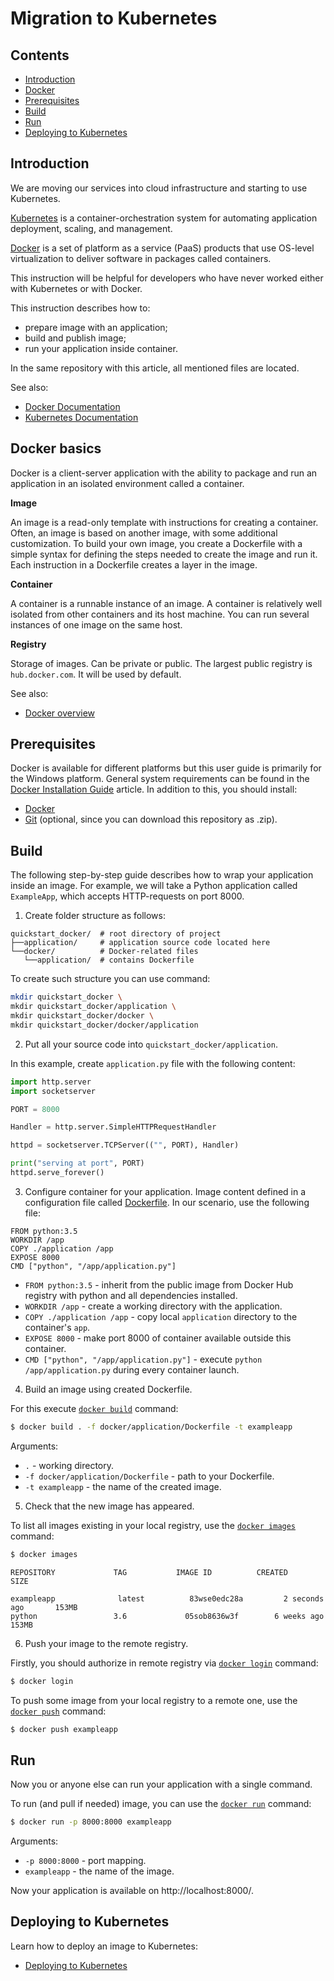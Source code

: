 # Migration to Kubernetes

## Contents

* [Introduction](#introduction)
* [Docker](#docker)
* [Prerequisites](#prerequisites)
* [Build](#build)
* [Run](#run)
* [Deploying to Kubernetes](#kubernetes)

## Introduction  <a name="introduction"></a>

We are moving our services into cloud infrastructure and starting to use Kubernetes.

[Kubernetes](https://kubernetes.io/docs/concepts/overview/what-is-kubernetes/) is a container-orchestration system for automating application deployment, scaling, and management.

[Docker](https://www.docker.com/resources/what-container) is a set of platform as a service (PaaS) products that use OS-level virtualization to deliver software in packages called containers.

This instruction will be helpful for developers who have never worked either with Kubernetes or with Docker.

This instruction describes how to:
- prepare image with an application; 
- build and publish image;
- run your application inside container.

In the same repository with this article, all mentioned files are located.

See also:
- [Docker Documentation](https://docs.docker.com/)
- [Kubernetes Documentation](https://kubernetes.io/docs/home/)

## Docker basics <a name="docker"></a>

Docker is a client-server application with the ability to package and run an application in an isolated environment called a container.

**Image**

An image is a read-only template with instructions for creating a container. Often, an image is based on another image, with some additional customization.
To build your own image, you create a Dockerfile with a simple syntax for defining the steps needed to create the image and run it. Each instruction in a Dockerfile creates a layer in the image.

**Container**

А сontainer is a runnable instance of an image. A container is relatively well isolated from other containers and its host machine.
You can run several instances of one image on the same host.

**Registry**

Storage of images. Can be private or public. The largest public registry is `hub.docker.com`. It will be used by default.

See also:
- [Docker overview](https://docs.docker.com/engine/docker-overview/)

## Prerequisites <a name="prerequisites"></a>

Docker is available for different platforms but this user guide is primarily for the Windows platform.
General system requirements can be found in the [Docker Installation Guide](https://docs.docker.com/docker-for-windows/install/#system-requirements) article.
In addition to this, you should install:
- [Docker](https://docs.docker.com/docker-for-windows/install/)
- [Git](https://git-scm.com/download/win) (optional, since you can download this repository as .zip).

## Build <a name="build"></a>

The following step-by-step guide describes how to wrap your application inside an image. 
For example, we will take a Python application called `ExampleApp`, which accepts HTTP-requests on port 8000.

1. Create folder structure as follows:

```text
quickstart_docker/  # root directory of project
├──application/     # application source code located here
└──docker/          # Docker-related files
   └──application/  # contains Dockerfile
```

To create such structure you can use command:

```bash
mkdir quickstart_docker \
mkdir quickstart_docker/application \
mkdir quickstart_docker/docker \
mkdir quickstart_docker/docker/application
```

2. Put all your source code into `quickstart_docker/application`.

In this example, create `application.py` file with the following content:

```python
import http.server
import socketserver

PORT = 8000

Handler = http.server.SimpleHTTPRequestHandler

httpd = socketserver.TCPServer(("", PORT), Handler)

print("serving at port", PORT)
httpd.serve_forever()
```

3. Configure container for your application. 
Image content defined in a configuration file called [Dockerfile](https://docs.docker.com/engine/reference/builder/).
In our scenario, use the following file:

```text
FROM python:3.5
WORKDIR /app
COPY ./application /app
EXPOSE 8000
CMD ["python", "/app/application.py"]
```

- `FROM python:3.5` - inherit from the public image from Docker Hub registry with python and all dependencies installed.
- `WORKDIR /app` - create a working directory with the application.
- `COPY ./application /app` - copy local `application` directory to the container's `app`.
- `EXPOSE 8000` - make port 8000 of container available outside this container.
- `CMD ["python", "/app/application.py"]` - execute `python /app/application.py` during every container launch.

4. Build an image using created Dockerfile.

For this execute [`docker build`](https://docs.docker.com/engine/reference/commandline/build/) command:

```bash
$ docker build . -f docker/application/Dockerfile -t exampleapp
```

Arguments:
- `.` - working directory.
- `-f docker/application/Dockerfile` - path to your Dockerfile.
- `-t exampleapp` - the name of the created image.

5. Check that the new image has appeared.

To list all images existing in your local registry, use the [`docker images`](https://docs.docker.com/engine/reference/commandline/images/) command:

```bash
$ docker images
```
```text
REPOSITORY             TAG           IMAGE ID          CREATED                   SIZE

exampleapp              latest          83wse0edc28a         2 seconds ago       153MB
python                 3.6             05sob8636w3f        6 weeks ago           153MB
```

6. Push your image to the remote registry.

Firstly, you should authorize in remote registry via [`docker login`](https://docs.docker.com/engine/reference/commandline/login/) command:

```bash
$ docker login
```

To push some image from your local registry to a remote one, use the [`docker push`](https://docs.docker.com/engine/reference/commandline/push/) command:

```bash
$ docker push exampleapp
```

## Run <a name="run"></a>

Now you or anyone else can run your application with a single command.

To run (and pull if needed) image, you can use the [`docker run`](https://docs.docker.com/engine/reference/commandline/run/) command:

```bash
$ docker run -p 8000:8000 exampleapp
```

Arguments:
- `-p 8000:8000` - port mapping.
- `exampleapp` - the name of the image.

Now your application is available on http://localhost:8000/.

## Deploying to Kubernetes <a name="kubernetes"></a>

Learn how to deploy an image to Kubernetes:
- [Deploying to Kubernetes](https://docs.docker.com/get-started/part3/)
